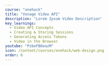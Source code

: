 ```yaml
---
course: "onehack"
title: "Vonage Video API"
description: "Lorem Ipsum Video Description"
key_learnings:
  - Video API Concepts
  - Creating & Storing Sessions
  - Generating Access Tokens
  - Video in the Browser
youtube: "PzboFBOeazM"
icon: /content/courses/onehack/web-design.png
order: 6
---
```

